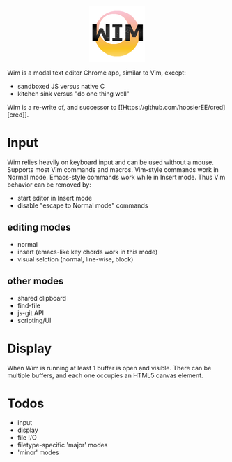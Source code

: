 <p align="center"><img src="images/wim-128.png" /></p>

Wim is a modal text editor Chrome app, similar to Vim, except:

- sandboxed JS versus native C
- kitchen sink versus "do one thing well"

Wim is a re-write of, and successor to [[Https://github.com/hoosierEE/cred][cred]].

# Input
Wim relies heavily on keyboard input and can be used without a mouse.
Supports most Vim commands and macros.
Vim-style commands work in Normal mode.
Emacs-style commands work while in Insert mode.
Thus Vim behavior can be removed by:

- start editor in Insert mode
- disable "escape to Normal mode" commands

## editing modes
- normal
- insert (emacs-like key chords work in this mode)
- visual selction (normal, line-wise, block)

## other modes
- shared clipboard
- find-file
- js-git API
- scripting/UI

# Display
When Wim is running at least 1 buffer is open and visible.
There can be multiple buffers, and each one occupies an HTML5 canvas element.

# Todos
- input
- display
- file I/O
- filetype-specific 'major' modes
- 'minor' modes
